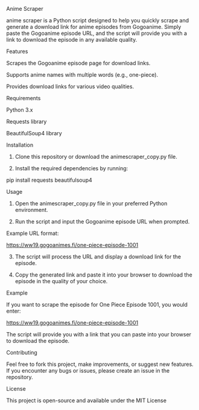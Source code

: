 
Anime Scraper

anime scraper is a Python script designed to help you quickly scrape and generate a download link for anime episodes from Gogoanime. Simply paste the Gogoanime episode URL, and the script will provide you with a link to download the episode in any available quality.

Features

Scrapes the Gogoanime episode page for download links.

Supports anime names with multiple words (e.g., one-piece).

Provides download links for various video qualities.


Requirements

Python 3.x

Requests library

BeautifulSoup4 library


Installation

1. Clone this repository or download the animescraper_copy.py file.


2. Install the required dependencies by running:

pip install requests beautifulsoup4



Usage

1. Open the animescraper_copy.py file in your preferred Python environment.


2. Run the script and input the Gogoanime episode URL when prompted.

Example URL format:

https://ww19.gogoanimes.fi/one-piece-episode-1001


3. The script will process the URL and display a download link for the episode.


4. Copy the generated link and paste it into your browser to download the episode in the quality of your choice.



Example

If you want to scrape the episode for One Piece Episode 1001, you would enter:

https://ww19.gogoanimes.fi/one-piece-episode-1001

The script will provide you with a link that you can paste into your browser to download the episode.

Contributing

Feel free to fork this project, make improvements, or suggest new features. If you encounter any bugs or issues, please create an issue in the repository.

License

This project is open-source and available under the MIT License
